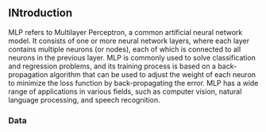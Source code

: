 ## INtroduction
MLP refers to Multilayer Perceptron, a common artificial neural network model. It consists of one or more neural network layers, where each layer contains multiple neurons (or nodes), each of which is connected to all neurons in the previous layer. MLP is commonly used to solve classification and regression problems, and its training process is based on a back-propagation algorithm that can be used to adjust the weight of each neuron to minimize the loss function by back-propagating the error. MLP has a wide range of applications in various fields, such as computer vision, natural language processing, and speech recognition.

### Data

